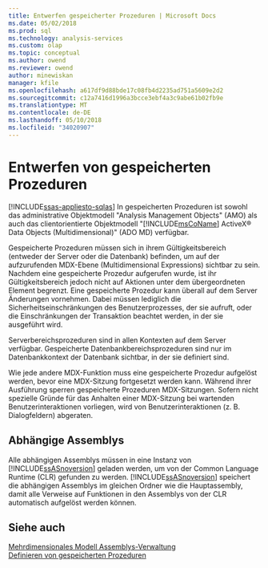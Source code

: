 ```yaml
---
title: Entwerfen gespeicherter Prozeduren | Microsoft Docs
ms.date: 05/02/2018
ms.prod: sql
ms.technology: analysis-services
ms.custom: olap
ms.topic: conceptual
ms.author: owend
ms.reviewer: owend
author: minewiskan
manager: kfile
ms.openlocfilehash: a617df9d88bde17c08fb4d2235ad751a5609e2d2
ms.sourcegitcommit: c12a7416d1996a3bcce3ebf4a3c9abe61b02fb9e
ms.translationtype: MT
ms.contentlocale: de-DE
ms.lasthandoff: 05/10/2018
ms.locfileid: "34020907"
---
```

# <a name="designing-stored-procedures"></a>Entwerfen von gespeicherten Prozeduren
[!INCLUDE[ssas-appliesto-sqlas](../../includes/ssas-appliesto-sqlas.md)]
  In gespeicherten Prozeduren ist sowohl das administrative Objektmodell "Analysis Management Objects" (AMO) als auch das clientorientierte Objektmodell "[!INCLUDE[msCoName](../../includes/msconame-md.md)] ActiveX® Data Objects (Multidimensional)" (ADO MD) verfügbar.  
  
 Gespeicherte Prozeduren müssen sich in ihrem Gültigkeitsbereich (entweder der Server oder die Datenbank) befinden, um auf der aufzurufenden MDX-Ebene (Multidimensional Expressions) sichtbar zu sein. Nachdem eine gespeicherte Prozedur aufgerufen wurde, ist ihr Gültigkeitsbereich jedoch nicht auf Aktionen unter dem übergeordneten Element begrenzt. Eine gespeicherte Prozedur kann überall auf dem Server Änderungen vornehmen. Dabei müssen lediglich die Sicherheitseinschränkungen des Benutzerprozesses, der sie aufruft, oder die Einschränkungen der Transaktion beachtet werden, in der sie ausgeführt wird.  
  
 Serverbereichsprozeduren sind in allen Kontexten auf dem Server verfügbar. Gespeicherte Datenbankbereichsprozeduren sind nur im Datenbankkontext der Datenbank sichtbar, in der sie definiert sind.  
  
 Wie jede andere MDX-Funktion muss eine gespeicherte Prozedur aufgelöst werden, bevor eine MDX-Sitzung fortgesetzt werden kann. Während ihrer Ausführung sperren gespeicherte Prozeduren MDX-Sitzungen. Sofern nicht spezielle Gründe für das Anhalten einer MDX-Sitzung bei wartenden Benutzerinteraktionen vorliegen, wird von Benutzerinteraktionen (z. B. Dialogfeldern) abgeraten.  
  
## <a name="dependent-assemblies"></a>Abhängige Assemblys  
 Alle abhängigen Assemblys müssen in eine Instanz von [!INCLUDE[ssASnoversion](../../includes/ssasnoversion-md.md)] geladen werden, um von der Common Language Runtime (CLR) gefunden zu werden. [!INCLUDE[ssASnoversion](../../includes/ssasnoversion-md.md)] speichert die abhängigen Assemblys im gleichen Ordner wie die Hauptassembly, damit alle Verweise auf Funktionen in den Assemblys von der CLR automatisch aufgelöst werden können.  
  
## <a name="see-also"></a>Siehe auch  
 [Mehrdimensionales Modell Assemblys-Verwaltung](../../analysis-services/multidimensional-models/multidimensional-model-assemblies-management.md)   
 [Definieren von gespeicherten Prozeduren](../../analysis-services/multidimensional-models-extending-olap-stored-procedures/defining-stored-procedures.md)  
  
  
